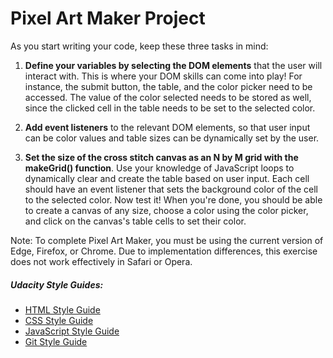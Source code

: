 # Pixel Art Maker Project

As you start writing your code, keep these three tasks in mind:

1. __Define your variables by selecting the DOM elements__ that the user will interact with. This is where your DOM skills can come into play! For instance, the submit button, the table, and the color picker need to be accessed. The value of the color selected needs to be stored as well, since the clicked cell in the table needs to be set to the selected color.

2. __Add event listeners__ to the relevant DOM elements, so that user input can be color values and table sizes can be dynamically set by the user.

3. __Set the size of the cross stitch canvas as an N by M grid with the makeGrid() function__. Use your knowledge of JavaScript loops to dynamically clear and create the table based on user input. Each cell should have an event listener that sets the background color of the cell to the selected color.
Now test it! When you're done, you should be able to create a canvas of any size, choose a color using the color picker, and click on the canvas's table cells to set their color.

Note: To complete Pixel Art Maker, you must be using the current version of Edge, Firefox, or Chrome. Due to implementation differences, this exercise does not work effectively in Safari or Opera.


##### Udacity Style Guides:
- [HTML Style Guide](http://udacity.github.io/frontend-nanodegree-styleguide/index.html)
- [CSS Style Guide](http://udacity.github.io/frontend-nanodegree-styleguide/css.html)
- [JavaScript Style Guide](http://udacity.github.io/frontend-nanodegree-styleguide/javascript.html)
- [Git Style Guide](https://udacity.github.io/git-styleguide/)
